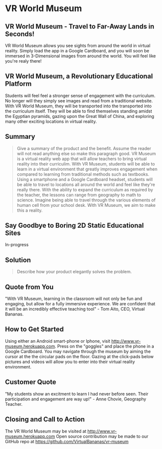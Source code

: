 # VR World Museum #

<!-- 
> This material was originally posted [here](http://www.quora.com/What-is-Amazons-approach-to-product-development-and-product-management). It is reproduced here for posterities sake.

There is an approach called "working backwards" that is widely used at Amazon. They work backwards from the customer, rather than starting with an idea for a product and trying to bolt customers onto it. While working backwards can be applied to any specific product decision, using this approach is especially important when developing new products or features.

For new initiatives a product manager typically starts by writing an internal press release announcing the finished product. The target audience for the press release is the new/updated product's customers, which can be retail customers or internal users of a tool or technology. Internal press releases are centered around the customer problem, how current solutions (internal or external) fail, and how the new product will blow away existing solutions.

If the benefits listed don't sound very interesting or exciting to customers, then perhaps they're not (and shouldn't be built). Instead, the product manager should keep iterating on the press release until they've come up with benefits that actually sound like benefits. Iterating on a press release is a lot less expensive than iterating on the product itself (and quicker!).

If the press release is more than a page and a half, it is probably too long. Keep it simple. 3-4 sentences for most paragraphs. Cut out the fat. Don't make it into a spec. You can accompany the press release with a FAQ that answers all of the other business or execution questions so the press release can stay focused on what the customer gets. My rule of thumb is that if the press release is hard to write, then the product is probably going to suck. Keep working at it until the outline for each paragraph flows. 

Oh, and I also like to write press-releases in what I call "Oprah-speak" for mainstream consumer products. Imagine you're sitting on Oprah's couch and have just explained the product to her, and then you listen as she explains it to her audience. That's "Oprah-speak", not "Geek-speak".

Once the project moves into development, the press release can be used as a touchstone; a guiding light. The product team can ask themselves, "Are we building what is in the press release?" If they find they're spending time building things that aren't in the press release (overbuilding), they need to ask themselves why. This keeps product development focused on achieving the customer benefits and not building extraneous stuff that takes longer to build, takes resources to maintain, and doesn't provide real customer benefit (at least not enough to warrant inclusion in the press release).
 -->
 
## VR World Museum - Travel to Far-Away Lands in Seconds! ##
  VR World Museum allows you see sights from around the world in virtual reality. Simply load the app in a Google Cardboard, and you will soon be immersed in 3-Dimensional images from around the world. You will feel like you're realy there!

## VR World Museum, a Revolutionary Educational Platform ##
  Students will feel feel a stronger sense of engagement with the curriculum. No longer will they simply see images and read from a traditional website. With VR World Museum, they will be transported into the transported into the curriculum itself. They will be able to find themselves standing amidst the Egyptian pyramids, gazing upon the Great Wall of China, and exploring many other exciting locations in virtual reality. 

## Summary ##
  > Give a summary of the product and the benefit. Assume the reader will not read anything else so make this paragraph good.
  VR Museum is a virtual reality web app that will allow teachers to bring virtual reality into their curriculim. With VR Museum, students will be able to learn in a virtual environment that greatly improves engagement when compared to learning from traditional methods such as textbooks. Using a smartphone and a Google Cardboard headset, students will be able to travel to locations all around the world and feel like they're really there. With the ability to expand the curriculum as required by the teacher, the lessons can range from geography to math to science. Imagine being able to travel through the various elements of human cell from your school desk. With VR Museum, we aim to make this a reality.
  
## Say Goodbye to Boring 2D Static Educational Sites ##
  In-progress

## Solution ##
  > Describe how your product elegantly solves the problem.
  

## Quote from You ##
  "With VR Museum, learning in the classroom will not only be fun and engaging, but allow for a fully immersive experience. We are confident that it will be an incredibly effective teaching tool" - Tom Aito, CEO, Virtual Bananas.

## How to Get Started ##
  Using either an Android smart-phone or Iphone, visit http://www.vr-museum.herokuapp.com. Press on the "goggles" and place the phone in a Google Cardboard. You may navigate through the museum by aiming the cursor at the the circular pads on the floor. Gazing at the click-pads below pictures and videos will allow you to enter into their virtual reality environment.

## Customer Quote ##
  "My students show an excitment to learn I had never before seen. Their participation and engagement are way up!" - Anne Chovie, Geography Teacher.

## Closing and Call to Action ##
  The VR World Museum may be visited at http://www.vr-museum.herokuapp.com
  Open source contribution may be made to our GitHub repo at https://github.com/VirtualBananas/vr-museum
